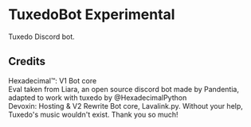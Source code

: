 # TuxedoBot Experimental
Tuxedo Discord bot.

## Credits

Hexadecimal™: V1 Bot core  
Eval taken from Liara, an open source discord bot made by Pandentia, adapted to work with tuxedo by @HexadecimalPython  
Devoxin: Hosting & V2 Rewrite Bot core, Lavalink.py. Without your help, Tuxedo's music wouldn't exist. Thank you so much!

